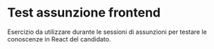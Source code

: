 # Test assunzione frontend

Esercizio da utilizzare durante le sessioni di assunzioni per testare le conoscenze in React del candidato.
